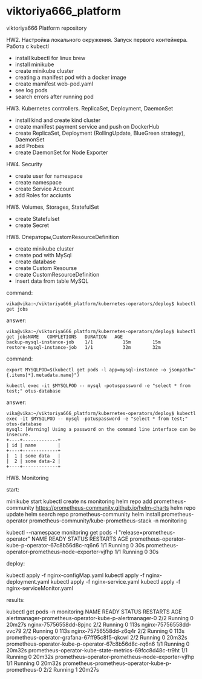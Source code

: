 # viktoriya666_platform
viktoriya666 Platform repository

HW2. Настройка локального окружения. Запуск первого контейнера. Работа с kubectl

- install kubectl for linux brew
- install minikube
- create minikube cluster
- creating a manifest pod with a docker image
- create mamifest web-pod.yaml
- see log pods
- search errors after running pod

HW3. Kubernetes controllers. ReplicaSet, Deployment, DaemonSet

- install kind and create kind cluster
- create manifest payment service and push on DockerHub
- create ReplicaSet, Deployment (RollingUpdate, BlueGreen strategy), DaemonSet
- add Probes
- create DaemonSet for Node Exporter


HW4. Security
- create user for namespace
- create namespace
- create Service Account
- add Roles for acciunts

HW6. Volumes, Storages, StatefulSet

- create Statefulset
- create Secret

HW8. Операторы,CustomResourceDefinition

- create minikube cluster
- create pod with MySql
- create database
- create Custom Resourse
- create CustomResourceDefinition
- insert data from table MySQL

command:
```
vika@vika:~/viktoriya666_platform/kubernetes-operators/deploy$ kubectl get jobs
```
answer:
```
vika@vika:~/viktoriya666_platform/kubernetes-operators/deploy$ kubectl get jobsNAME   COMPLETIONS   DURATION   AGE
backup-mysql-instance-job    1/1           15m        15m
restore-mysql-instance-job   1/1           32m        32m

```


command:
```
export MYSQLPOD=$(kubectl get pods -l app=mysql-instance -o jsonpath="
{.items[*].metadata.name}")
```
```
kubectl exec -it $MYSQLPOD -- mysql -potuspassword -e "select * from test;" otus-database
```

answer:
```
vika@vika:~/viktoriya666_platform/kubernetes-operators/deploy$ kubectl exec -it $MYSQLPOD -- mysql -potuspassword -e "select * from test;" otus-database
mysql: [Warning] Using a password on the command line interface can be insecure.
+----+-------------+
| id | name        |
+----+-------------+
|  1 | some data   |
|  2 | some data-2 |
+----+-------------+
```

HW8. Monitoring

start:

minikube start
kubectl create ns monitoring
helm repo add prometheus-community https://prometheus-community.github.io/helm-charts
helm repo update
helm search repo prometheus-community
helm install prometheus-operator prometheus-community/kube-prometheus-stack -n monitoring

kubectl --namespace monitoring get pods -l "release=prometheus-operator"
NAME                                                   READY   STATUS    RESTARTS   AGE
prometheus-operator-kube-p-operator-67c8b56d8c-rq6n6   1/1     Running   0          30s
prometheus-operator-prometheus-node-exporter-vjfhp     1/1     Running   0          30s

deploy:

kubectl apply -f nginx-configMap.yaml
kubectl apply -f nginx-deployment.yaml
kubectl apply -f nginx-service.yaml
kubectl apply -f nginx-serviceMonitor.yaml

results:

kubectl get pods -n monitoring
NAME                                                      READY   STATUS    RESTARTS   AGE
alertmanager-prometheus-operator-kube-p-alertmanager-0    2/2     Running   0          20m27s
nginx-75756558dd-8pjnc                                    2/2     Running   0          113s
nginx-75756558dd-vvc79                                    2/2     Running   0          113s
nginx-75756558dd-z6q4r                                    2/2     Running   0          113s
prometheus-operator-grafana-67ff95c8f5-qkcwl              2/2     Running   0          20m32s
prometheus-operator-kube-p-operator-67c8b56d8c-rq6n6      1/1     Running   0          20m32s
prometheus-operator-kube-state-metrics-69fcc8d48c-tr9ht   1/1     Running   0          20m32s
prometheus-operator-prometheus-node-exporter-vjfhp        1/1     Running   0          20m32s
prometheus-prometheus-operator-kube-p-prometheus-0        2/2     Running   1          20m27s
